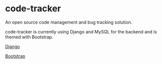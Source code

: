 code-tracker
============

An open source code management and bug tracking solution. 


code-tracker is currently using Django and MySQL for the backend and is themed with Bootstrap.

[Django](https://www.djangoproject.com/)

[Bootstrap](http://getbootstrap.com/)

